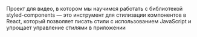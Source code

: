 Проект для видео, в котором мы научимся работать с библиотекой styled-components — это инструмент для стилизации компонентов в React, который позволяет писать стили с использованием JavaScript и упрощает управление стилями в приложении
